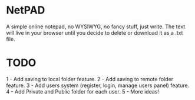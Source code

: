 # NetPAD
A simple online notepad, no WYSIWYG, no fancy stuff, just write. The text will live in your browser until you decide to delete or download it as a .txt file.


# TODO

1 - Add saving to local folder feature.
2 - Add saving to remote folder feature.
3 - Add users system (register, login, manage users panel) feature.
4 - Add Private and Public folder for each user.
5 - More ideas!
